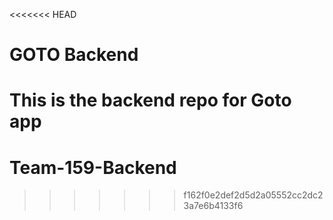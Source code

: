 <<<<<<< HEAD
# GOTO Backend
This is the backend repo for Goto app
=======
# Team-159-Backend
>>>>>>> f162f0e2def2d5d2a05552cc2dc23a7e6b4133f6
